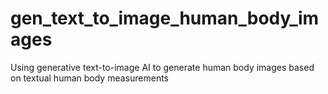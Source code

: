 # gen_text_to_image_human_body_images
Using generative text-to-image AI to generate human body images based on textual human body measurements
